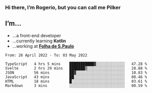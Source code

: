 ### Hi there, I’m Rogerio, but you can call me Pilker

## I’m…
- …a front-end developer
- …currently learning **Kotlin**
- …working at [**Folha de S.Paulo**](https://www.folha.com.br/)

<!--START_SECTION:waka-->

```text
From: 26 April 2022 - To: 03 May 2022

TypeScript   4 hrs 5 mins    ███████████▓░░░░░░░░░░░░░   47.28 %
Svelte       2 hrs 29 mins   ███████▒░░░░░░░░░░░░░░░░░   28.88 %
JSON         56 mins         ██▓░░░░░░░░░░░░░░░░░░░░░░   10.83 %
JavaScript   43 mins         ██░░░░░░░░░░░░░░░░░░░░░░░   08.46 %
HTML         18 mins         █░░░░░░░░░░░░░░░░░░░░░░░░   03.61 %
Markdown     3 mins          ░░░░░░░░░░░░░░░░░░░░░░░░░   00.59 %
```

<!--END_SECTION:waka-->
